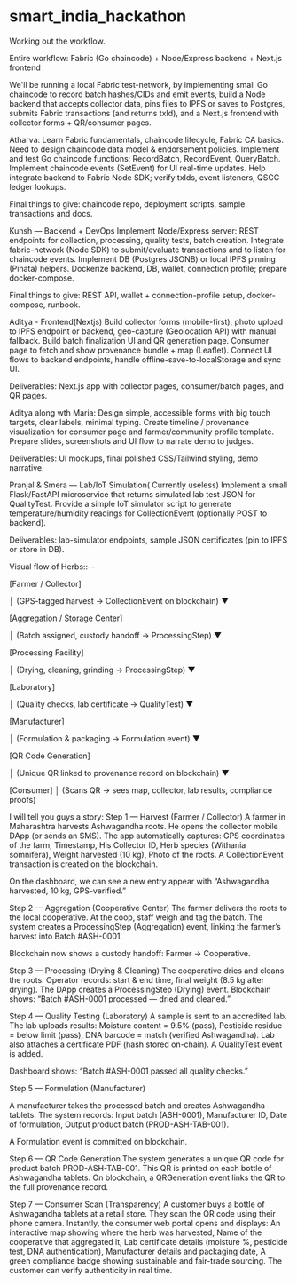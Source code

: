 # smart_india_hackathon
Working out the workflow.


Entire workflow:
Fabric (Go chaincode) + Node/Express backend + Next.js frontend

We'll be running a local Fabric test-network, by implementing  small Go chaincode to record batch hashes/CIDs and emit events, 
build a Node backend that accepts collector data, pins files to IPFS or saves to Postgres, submits Fabric transactions (and returns txId),
and a Next.js frontend with collector forms + QR/consumer pages.


Atharva:
Learn Fabric fundamentals, chaincode lifecycle, Fabric CA basics.
Need to design chaincode data model & endorsement policies.
Implement and test Go chaincode functions: RecordBatch, RecordEvent, QueryBatch.
Implement chaincode events (SetEvent) for UI real-time updates.
Help integrate backend to Fabric Node SDK; verify txIds, event listeners, QSCC ledger lookups.

Final things to give: chaincode repo, deployment scripts, sample transactions and docs.

Kunsh — Backend + DevOps
Implement Node/Express server: REST endpoints for collection, processing, quality tests, batch creation.
Integrate fabric-network (Node SDK) to submit/evaluate transactions and to listen for chaincode events.
Implement DB (Postgres JSONB) or local IPFS pinning (Pinata) helpers.
Dockerize backend, DB, wallet, connection profile; prepare docker-compose.

Final things to give: REST API, wallet + connection-profile setup, docker-compose, runbook. 

Aditya - Frontend(Nextjs)
Build collector forms (mobile-first), photo upload to IPFS endpoint or backend, geo-capture (Geolocation API) with manual fallback.
Build batch finalization UI and QR generation page. Consumer page to fetch and show provenance bundle + map (Leaflet).
Connect UI flows to backend endpoints, handle offline-save-to-localStorage and sync UI.

Deliverables: Next.js app with collector pages, consumer/batch pages, and QR pages.


Aditya along wth Maria:
Design simple, accessible forms with big touch targets, clear labels, minimal typing.
Create timeline / provenance visualization for consumer page and farmer/community profile template.
Prepare slides, screenshots and UI flow to narrate demo to judges.

Deliverables: UI mockups, final polished CSS/Tailwind styling, demo narrative.

Pranjal & Smera — Lab/IoT Simulation( Currently useless)
Implement a small Flask/FastAPI microservice that returns simulated lab test JSON for QualityTest.
Provide a simple IoT simulator script to generate temperature/humidity readings for CollectionEvent (optionally POST to backend).

Deliverables: lab-simulator endpoints, sample JSON certificates (pin to IPFS or store in DB).



Visual flow of Herbs::--

[Farmer / Collector] 

   │   (GPS-tagged harvest → CollectionEvent on blockchain)
   ▼
   
[Aggregation / Storage Center]

   │   (Batch assigned, custody handoff → ProcessingStep)
   ▼
   
[Processing Facility]

   │   (Drying, cleaning, grinding → ProcessingStep)
   ▼
   
[Laboratory]

   │   (Quality checks, lab certificate → QualityTest)
   ▼
   
[Manufacturer]

   │   (Formulation & packaging → Formulation event)
   ▼
   
[QR Code Generation]

   │   (Unique QR linked to provenance record on blockchain)
   ▼
   
[Consumer]
   │   (Scans QR → sees map, collector, lab results, compliance proofs)

I will tell you guys a story:
Step 1 — Harvest (Farmer / Collector)
A farmer in Maharashtra harvests Ashwagandha roots.
He opens the collector mobile DApp (or sends an SMS).
The app automatically captures:
GPS coordinates of the farm,
Timestamp,
His Collector ID,
Herb species (Withania somnifera),
Weight harvested (10 kg),
Photo of the roots.
A CollectionEvent transaction is created on the blockchain.

On the dashboard, we can see a new entry appear with “Ashwagandha harvested, 10 kg, GPS-verified.”

Step 2 — Aggregation (Cooperative Center)
The farmer delivers the roots to the local cooperative.
At the coop, staff weigh and tag the batch.
The system creates a ProcessingStep (Aggregation) event, linking the farmer’s harvest into Batch #ASH-0001.

Blockchain now shows a custody handoff: Farmer → Cooperative.

Step 3 — Processing (Drying & Cleaning)
The cooperative dries and cleans the roots.
Operator records: start & end time, final weight (8.5 kg after drying).
The DApp creates a ProcessingStep (Drying) event.
Blockchain shows: “Batch #ASH-0001 processed — dried and cleaned.”

Step 4 — Quality Testing (Laboratory)
A sample is sent to an accredited lab.
The lab uploads results:
Moisture content = 9.5% (pass),
Pesticide residue = below limit (pass),
DNA barcode = match (verified Ashwagandha).
Lab also attaches a certificate PDF (hash stored on-chain).
A QualityTest event is added.

Dashboard shows: “Batch #ASH-0001 passed all quality checks.”

Step 5 — Formulation (Manufacturer)

A manufacturer takes the processed batch and creates Ashwagandha tablets.
The system records:
Input batch (ASH-0001),
Manufacturer ID,
Date of formulation,
Output product batch (PROD-ASH-TAB-001).

A Formulation event is committed on blockchain.

Step 6 — QR Code Generation
The system generates a unique QR code for product batch PROD-ASH-TAB-001.
This QR is printed on each bottle of Ashwagandha tablets.
On blockchain, a QRGeneration event links the QR to the full provenance record.

Step 7 — Consumer Scan (Transparency)
A customer buys a bottle of Ashwagandha tablets at a retail store.
They scan the QR code using their phone camera.
Instantly, the consumer web portal opens and displays:
An interactive map showing where the herb was harvested,
Name of the cooperative that aggregated it,
Lab certificate details (moisture %, pesticide test, DNA authentication),
Manufacturer details and packaging date,
A green compliance badge showing sustainable and fair-trade sourcing.
The customer can verify authenticity in real time.












